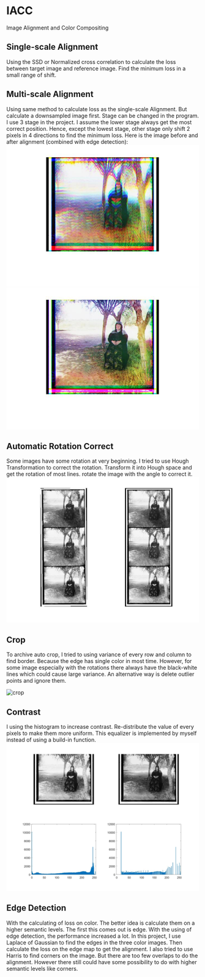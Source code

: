 # IACC
Image Alignment and Color Compositing

## Single-scale Alignment
Using the SSD or Normalized cross correlation to calculate the loss between target image and reference image. Find the minimum loss in a small range of shift.

## Multi-scale Alignment
Using same method to calculate loss as the single-scale Alignment. But calculate a downsampled image first. Stage can be changed in the program. I use 3 stage in the project. I assume the lower stage always get the most correct position. Hence, except the lowest stage, other stage only shift 2 pixels in 4 directions to find the minimum loss.
Here is the image before and after alignment (combined with edge detection):
![unaligned](/demo/unalign.jpg)
![aligned](/demo/aligned.jpg)
## Automatic Rotation Correct
Some images have some rotation at very beginning. I tried to use Hough Transformation to correct the rotation. Transform it into Hough space and get the rotation of most lines. rotate the image with the angle to correct it.
![hough transform](/demo/rotate.jpg)

## Crop
To archive auto crop, I tried to using variance of every row and column to find border. Because the edge has single color in most time. However, for some image especially with the rotations there always have the black-white lines which could cause large variance. An alternative way is delete outlier points and ignore them.

![crop](/demo/crop.jpg)

## Contrast
I using the histogram to increase contrast. Re-distribute the value of every pixels to make them more uniform. This equalizer is implemented by myself instead of using a build-in function.
![eq](/demo/eq.jpg)

## Edge Detection
With the calculating of loss on color. The better idea is calculate them on a higher semantic levels. The first this comes out is edge. With the using of edge detection, the performance increased a lot. In this project, I use Laplace of Gaussian to find the edges in the three color images. Then calculate the loss on the edge map to get the alignment. 
I also tried to use Harris to find corners on the image. But there are too few overlaps to do the alignment. However there still could have some possibility to do with higher semantic levels like corners.
